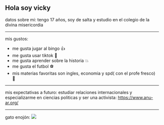 ## Hola soy vicky 

datos sobre mi: tengo 17 años, soy de salta y estudio en el colegio de la divina misericordia

---

mis gustos:
- me gusta jugar al bingo 👍
- me gusta usar tiktok 🌛
- me gusta aprender sobre la historia 💥
- me gusta el futbol ⚽
- mis materias favoritas son ingles, economia y spd( con el profe fresco) 🤗

---

mis expectativas a futuro:
estudiar relaciones internacionales y especializarme en ciencias politicas y ser una activista: https://www.anu-ar.org/

---

gato enojón: ![](https://static.nationalgeographic.es/files/styles/image_3200/public/75552.ngsversion.1422285553360.webp)







